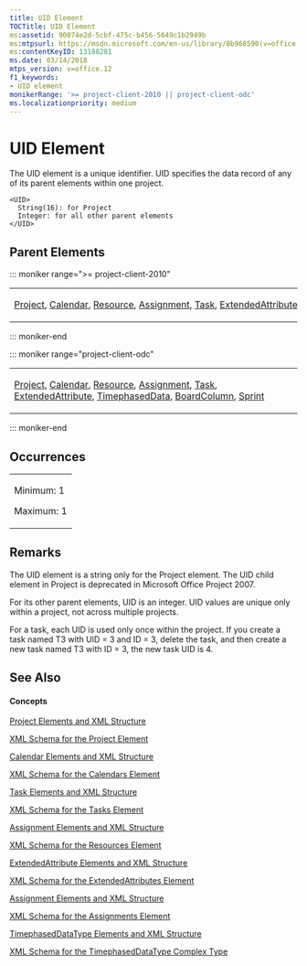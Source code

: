```yaml
---
title: UID Element
TOCTitle: UID Element
ms:assetid: 90074e2d-5cbf-475c-b456-5649c1b2949b
ms:mtpsurl: https://msdn.microsoft.com/en-us/library/Bb968590(v=office.12)
ms:contentKeyID: 13188281
ms.date: 03/14/2018
mtps_version: v=office.12
f1_keywords:
- UID element
monikerRange: '>= project-client-2010 || project-client-odc'
ms.localizationpriority: medium
---
```


# UID Element




The UID element is a unique identifier. UID specifies the data record of any of its parent elements within one project.

    <UID>
      String(16): for Project
      Integer: for all other parent elements
    </UID>

## Parent Elements

::: moniker range=">= project-client-2010"

<table>
<colgroup>
<col style="width: 100%" />
</colgroup>
<tbody>
<tr class="odd">
<td><p><a href="project-element.md">Project</a>, <a href="calendar-element.md">Calendar</a>, <a href="resource-element.md">Resource</a>, <a href="assignment-element.md">Assignment</a>, <a href="task-element.md">Task</a>, <a href="extendedattribute-element.md">ExtendedAttribute</a>, <a href="timephaseddata-element.md">TimephasedData</a></p></td>
</tr>
</tbody>
</table>

::: moniker-end

::: moniker range="project-client-odc"

<table>
<colgroup>
<col style="width: 100%" />
</colgroup>
<tbody>
<tr class="odd">
<td><p><a href="project-element.md">Project</a>, <a href="calendar-element.md">Calendar</a>, <a href="resource-element.md">Resource</a>, <a href="assignment-element.md">Assignment</a>, <a href="task-element.md">Task</a>, <a href="extendedattribute-element.md">ExtendedAttribute</a>, <a href="timephaseddata-element.md">TimephasedData</a>, <a href="boardcolumn-element.md">BoardColumn</a>, <a href="sprint-element.md">Sprint</a></p></td>
</tr>
</tbody>
</table>

::: moniker-end

## Occurrences

<table>
<colgroup>
<col style="width: 100%" />
</colgroup>
<tbody>
<tr class="odd">
<td><p>Minimum: 1</p>
<p>Maximum: 1</p></td>
</tr>
</tbody>
</table>

## Remarks

The UID element is a string only for the Project element. The UID child element in Project is deprecated in Microsoft Office Project 2007.

For its other parent elements, UID is an integer. UID values are unique only within a project, not across multiple projects.

For a task, each UID is used only once within the project. If you create a task named T3 with UID = 3 and ID = 3, delete the task, and then create a new task named T3 with ID = 3, the new task UID is 4.

## See Also

#### Concepts

[Project Elements and XML Structure](project-elements-and-xml-structure.md)

[XML Schema for the Project Element](xml-schema-for-the-project-element.md)

[Calendar Elements and XML Structure](calendar-elements-and-xml-structure.md)

[XML Schema for the Calendars Element](xml-schema-for-the-calendars-element.md)

[Task Elements and XML Structure](task-elements-and-xml-structure.md)

[XML Schema for the Tasks Element](xml-schema-for-the-tasks-element.md)

[Assignment Elements and XML Structure](assignment-elements-and-xml-structure.md)

[XML Schema for the Resources Element](xml-schema-for-the-resources-element.md)

[ExtendedAttribute Elements and XML Structure](extendedattribute-elements-and-xml-structure.md)

[XML Schema for the ExtendedAttributes Element](xml-schema-for-the-extendedattributes-element.md)

[Assignment Elements and XML Structure](assignment-elements-and-xml-structure.md)

[XML Schema for the Assignments Element](xml-schema-for-the-assignments-element.md)

[TimephasedDataType Elements and XML Structure](timephaseddatatype-elements-and-xml-structure.md)

[XML Schema for the TimephasedDataType Complex Type](xml-schema-for-the-timephaseddatatype-complex-type.md)

